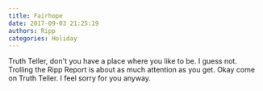 ```yaml
---
title: Fairhope
date: 2017-09-03 21:25:19
authors: Ripp
categories: Holiday
---
```


 Truth Teller, don't you have a place where you like to be. I guess not. Trolling the Ripp Report is about as much attention as you get. Okay come on Truth Teller.  I feel sorry for you anyway.